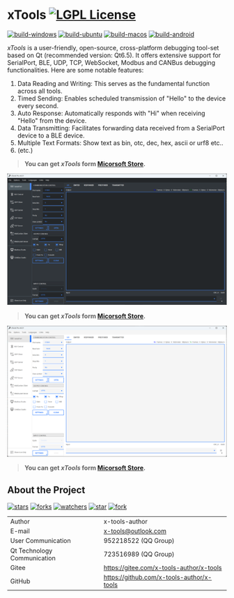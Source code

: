 # xTools [![LGPL License](https://img.shields.io/badge/License-LGPL%20v3-blue.svg)](https://www.gnu.org/licenses/lgpl-3.0.html)

[![build-windows](https://github.com/x-tools-author/x-tools/actions/workflows/build-windows.yml/badge.svg)](https://github.com/x-tools-author/x-tools/actions/workflows/build-windows.yml)
[![build-ubuntu](https://github.com/x-tools-author/x-tools/actions/workflows/build-ubuntu.yml/badge.svg)](https://github.com/x-tools-author/x-tools/actions/workflows/build-ubuntu.yml)
[![build-macos](https://github.com/x-tools-author/x-tools/actions/workflows/build-macos.yml/badge.svg)](https://github.com/x-tools-author/x-tools/actions/workflows/build-macos.yml)
[![build-android](https://github.com/x-tools-author/x-tools/actions/workflows/build-android.yml/badge.svg)](https://github.com/x-tools-author/x-tools/actions/workflows/build-android.yml)

*xTools* is a user-friendly, open-source, cross-platform debugging tool-set based on Qt (recommended version: Qt6.5). It offers extensive support for SerialPort, BLE, UDP, TCP, WebSocket, Modbus and CANBus debugging functionalities. Here are some notable features:

1. Data Reading and Writing: This serves as the fundamental function across all tools.
2. Timed Sending: Enables scheduled transmission of "Hello" to the device every second.
3. Auto Response: Automatically responds with "Hi" when receiving "Hello" from the device.
4. Data Transmitting: Facilitates forwarding data received from a SerialPort device to a BLE device.
5. Multiple Text Formats: Show text as bin, otc, dec, hex, ascii or urf8 etc..
6. (etc.)

> **You can get *xTools* form [Micorsoft Store](https://www.microsoft.com/store/apps/9P29H1NDNKBB).**

![xToolsDark.png](Doc/Images/xToolsDark.png)

> **You can get *xTools* form [Micorsoft Store](https://www.microsoft.com/store/apps/9P29H1NDNKBB).**

![xToolsDark.png](Doc/Images/xToolsLight.png)

> **You can get *xTools* form [Micorsoft Store](https://www.microsoft.com/store/apps/9P29H1NDNKBB).**

## About the Project

<!--https://sdpro.top/blog/html/article/1016.html-->
[![stars](https://img.shields.io/github/stars/x-tools-author/x-tools?style=social)](https://img.shields.io/github/stars/x-tools-author/x-tools?style=social)
[![forks](https://img.shields.io/github/forks/x-tools-author/x-tools?style=social)](https://img.shields.io/github/forks/x-tools-author/x-tools?style=social)
[![watchers](https://img.shields.io/github/watchers/x-tools-author/x-tools?style=social)](https://img.shields.io/github/watchers/x-tools-author/x-tools?style=social)
[![star](https://gitee.com/x-tools-author/x-tools/badge/star.svg?theme=dark)](https://gitee.com/x-tools-author/x-tools/stargazers)
[![fork](https://gitee.com/x-tools-author/x-tools/badge/fork.svg?theme=dark)](https://gitee.com/x-tools-author/x-tools/members)

| | |
|---|---|
|Author|x-tools-author|
|E-mail|<x-tools@outlook.com>|
|User Communication| 952218522 (QQ Group)|
|Qt Technology Communication|723516989 (QQ Group)|
|Gitee| <https://gitee.com/x-tools-author/x-tools>|
|GitHub| <https://github.com/x-tools-author/x-tools>|
